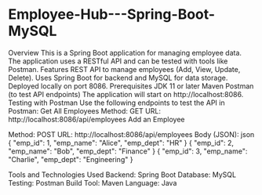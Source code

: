# Employee-Hub---Spring-Boot-MySQL

Overview
This is a Spring Boot application for managing employee data. The application uses a RESTful API and can be tested with tools like Postman.
Features
REST API to manage employees (Add, View, Update, Delete).
Uses Spring Boot for backend and MySQL for data storage.
Deployed locally on port 8086.
Prerequisites
JDK 11 or later
Maven
Postman (to test API endpoints)
The application will start on http://localhost:8086.
Testing with Postman
Use the following endpoints to test the API in Postman:
Get All Employees
Method: GET
URL: http://localhost:8086/api/employees
Add an Employee

Method: POST
URL: http://localhost:8086/api/employees
Body (JSON):
json
{
  "emp_id": 1,
  "emp_name": "Alice",
  "emp_dept": "HR"
}
{
  "emp_id": 2,
  "emp_name": "Bob",
  "emp_dept": "Finance"
}
{
  "emp_id": 3,
  "emp_name": "Charlie",
  "emp_dept": "Engineering"
}

Tools and Technologies Used
Backend: Spring Boot
Database: MySQL
Testing: Postman
Build Tool: Maven
Language: Java




